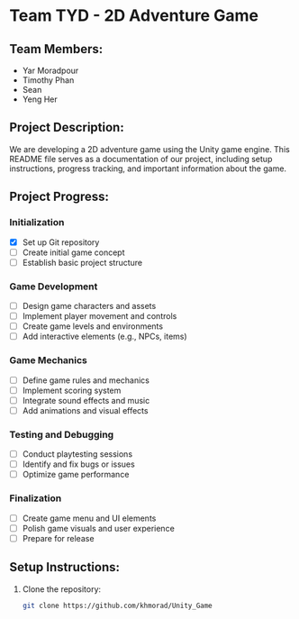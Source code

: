# Team TYD - 2D Adventure Game

## Team Members:
- Yar Moradpour
- Timothy Phan
- Sean 
- Yeng Her

## Project Description:
We are developing a 2D adventure game using the Unity game engine. This README file serves as a documentation of our project, including setup instructions, progress tracking, and important information about the game.

## Project Progress:

### Initialization
- [x] Set up Git repository
- [ ] Create initial game concept
- [ ] Establish basic project structure

### Game Development
- [ ] Design game characters and assets
- [ ] Implement player movement and controls
- [ ] Create game levels and environments
- [ ] Add interactive elements (e.g., NPCs, items)

### Game Mechanics
- [ ] Define game rules and mechanics
- [ ] Implement scoring system
- [ ] Integrate sound effects and music
- [ ] Add animations and visual effects

### Testing and Debugging
- [ ] Conduct playtesting sessions
- [ ] Identify and fix bugs or issues
- [ ] Optimize game performance

### Finalization
- [ ] Create game menu and UI elements
- [ ] Polish game visuals and user experience
- [ ] Prepare for release

## Setup Instructions:

1. Clone the repository:
   ```bash
   git clone https://github.com/khmorad/Unity_Game
